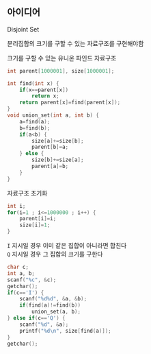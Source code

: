 ## 아이디어
Disjoint Set  
  
분리집합의 크기를 구할 수 있는 자료구조를 구현해야함  
  
크기를 구할 수 있는 유니온 파인드 자료구조
```c
int parent[1000001], size[1000001];

int find(int x) {
	if(x==parent[x])
		return x;
	return parent[x]=find(parent[x]);
}
void union_set(int a, int b) {
	a=find(a);
	b=find(b);
	if(a<b) {
		size[a]+=size[b];
		parent[b]=a;
	} else {
		size[b]+=size[a];
		parent[a]=b;
	}
}
```
자료구조 초기화
```c
int i;
for(i=1 ; i<=1000000 ; i++) {
	parent[i]=i;
	size[i]=1;
}
```
`I` 지시일 경우 이미 같은 집합이 아니라면 합친다  
`Q` 지시일 경우 그 집합의 크기를 구한다
```c
char c;
int a, b;
scanf("%c", &c);
getchar();
if(c=='I') {
	scanf("%d%d", &a, &b);
	if(find(a)!=find(b))
		union_set(a, b);
} else if(c=='Q') {
	scanf("%d", &a);
	printf("%d\n", size[find(a)]);
}
getchar();
```
